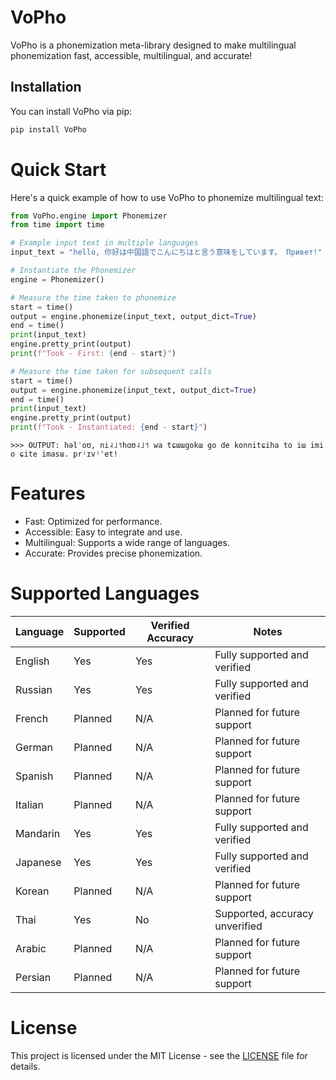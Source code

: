 # VoPho

VoPho is a phonemization meta-library designed to make multilingual phonemization fast, accessible, multilingual, and accurate!

## Installation

You can install VoPho via pip:

```bash
pip install VoPho
```

# Quick Start
Here's a quick example of how to use VoPho to phonemize multilingual text:

```python
from VoPho.engine import Phonemizer
from time import time

# Example input text in multiple languages
input_text = "hello, 你好は中国語でこんにちはと言う意味をしています。 Привет!"

# Instantiate the Phonemizer
engine = Phonemizer()

# Measure the time taken to phonemize
start = time()
output = engine.phonemize(input_text, output_dict=True)
end = time()
print(input_text)
engine.pretty_print(output)
print(f"Took - First: {end - start}")

# Measure the time taken for subsequent calls
start = time()
output = engine.phonemize(input_text, output_dict=True)
end = time()
print(input_text)
engine.pretty_print(output)
print(f"Took - Instantiated: {end - start}")

```

```
>>> OUTPUT: həlˈoʊ, ni˨˩˦hɑʊ˨˩˦ wa tɕɯɯgokɯ go de konnitɕiha to iɯ imi o ɕite imasɯ. prʲɪvʲ'et!
```

# Features
- Fast: Optimized for performance.
- Accessible: Easy to integrate and use.
- Multilingual: Supports a wide range of languages.
- Accurate: Provides precise phonemization.

# Supported Languages
| Language   | Supported | Verified Accuracy | Notes                          |
|------------|-----------|-------------------|--------------------------------|
| English    | Yes       | Yes               | Fully supported and verified   |
| Russian    | Yes       | Yes               | Fully supported and verified   |
| French     | Planned   | N/A               | Planned for future support     |
| German     | Planned   | N/A               | Planned for future support     |
| Spanish    | Planned   | N/A               | Planned for future support     |
| Italian    | Planned   | N/A               | Planned for future support     |
| Mandarin   | Yes       | Yes               | Fully supported and verified   |
| Japanese   | Yes       | Yes               | Fully supported and verified   |
| Korean     | Planned   | N/A               | Planned for future support     |
| Thai       | Yes       | No                | Supported, accuracy unverified |
| Arabic     | Planned   | N/A               | Planned for future support     |
| Persian    | Planned   | N/A               | Planned for future support     |


# License
This project is licensed under the MIT License - see the [LICENSE](https://github.com/ShoukanLabs/VoPho/blob/main/LICENSE) file for details.
